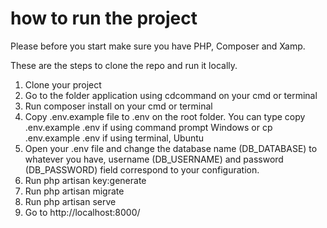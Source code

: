 # how to run the project

Please before you start make sure you have PHP, Composer and Xamp.

These are the steps to clone the repo and run it locally.

1. Clone your project
2. Go to the folder application using cdcommand on your cmd or terminal
3. Run composer install on your cmd or terminal
4. Copy .env.example file to .env on the root folder. You can type copy .env.example .env if using command prompt Windows or cp .env.example .env if using terminal, Ubuntu
5. Open your .env file and change the database name (DB_DATABASE) to whatever you have, username (DB_USERNAME) and password (DB_PASSWORD) field correspond to your configuration.
6. Run php artisan key:generate
7. Run php artisan migrate
8. Run php artisan serve
9. Go to http://localhost:8000/

